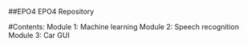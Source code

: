 ##EPO4
EPO4 Repository

#Contents:
Module 1: Machine learning
Module 2: Speech recognition
Module 3: Car GUI
